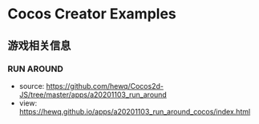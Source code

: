 # Cocos Creator Examples

## 游戏相关信息

### RUN AROUND

- source: <https://github.com/hewq/Cocos2d-JS/tree/master/apps/a20201103_run_around>
- view: <https://hewq.github.io/apps/a20201103_run_around_cocos/index.html>
  
